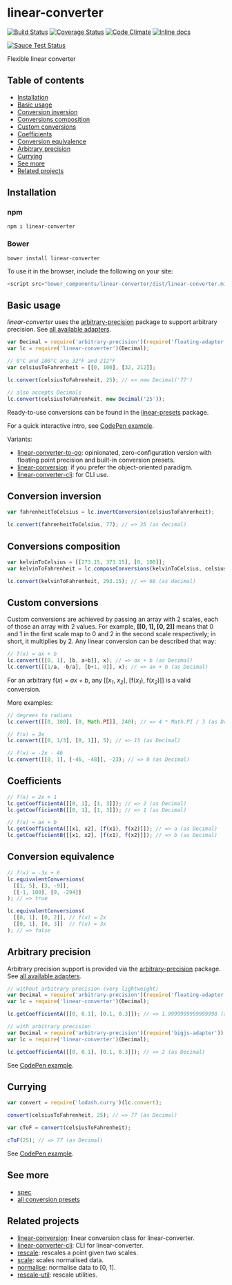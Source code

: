# linear-converter

[![Build Status](https://travis-ci.org/javiercejudo/linear-converter.svg)](https://travis-ci.org/javiercejudo/linear-converter)
[![Coverage Status](https://coveralls.io/repos/javiercejudo/linear-converter/badge.svg?branch=master)](https://coveralls.io/r/javiercejudo/linear-converter?branch=master)
[![Code Climate](https://codeclimate.com/github/javiercejudo/linear-converter/badges/gpa.svg)](https://codeclimate.com/github/javiercejudo/linear-converter)
[![Inline docs](http://inch-ci.org/github/javiercejudo/linear-converter.svg?branch=master)](http://inch-ci.org/github/javiercejudo/linear-converter)

[![Sauce Test Status](https://saucelabs.com/browser-matrix/linear-converter.svg)](https://saucelabs.com/u/linear-converter)

Flexible linear converter

## Table of contents

- [Installation](#installation)
- [Basic usage](#basic-usage)
- [Conversion inversion](#conversion-inversion)
- [Conversions composition](#conversions-composition)
- [Custom conversions](#custom-conversions)
- [Coefficients](#coefficients)
- [Conversion equivalence](#conversion-equivalence)
- [Arbitrary precision](#arbitrary-precision)
- [Currying](#currying)
- [See more](#see-more)
- [Related projects](#related-projects)

## Installation

### npm

    npm i linear-converter

### Bower

    bower install linear-converter

To use it in the browser, include the following on your site:

```js
<script src="bower_components/linear-converter/dist/linear-converter.min.js"></script>
```

## Basic usage

*linear-converter* uses the [arbitrary-precision](https://github.com/javiercejudo/arbitrary-precision)
package to support arbitrary precision.
See [all available adapters](https://www.npmjs.com/browse/keyword/arbitrary-precision-adapter).

```js
var Decimal = require('arbitrary-precision')(require('floating-adapter'));
var lc = require('linear-converter')(Decimal);

// 0°C and 100°C are 32°F and 212°F
var celsiusToFahrenheit = [[0, 100], [32, 212]];

lc.convert(celsiusToFahrenheit, 25); // => new Decimal('77')

// also accepts Decimals
lc.convert(celsiusToFahrenheit, new Decimal('25'));
```

Ready-to-use conversions can be found in the [linear-presets](https://github.com/javiercejudo/linear-presets) package.

For a quick interactive intro, see [CodePen example](http://codepen.io/javiercejudo/pen/PwvePd?editors=101).

Variants:

- [linear-converter-to-go](https://github.com/javiercejudo/linear-converter-to-go): opinionated, zero-configuration version with floating point precision and built-in conversion presets.
- [linear-conversion](https://github.com/javiercejudo/linear-conversion): if you prefer the object-oriented paradigm.
- [linear-converter-cli](https://github.com/javiercejudo/linear-converter-cli): for CLI use.

## Conversion inversion

```js
var fahrenheitToCelsius = lc.invertConversion(celsiusToFahrenheit);

lc.convert(fahrenheitToCelsius, 77); // => 25 (as decimal)
```

## Conversions composition

```js
var kelvinToCelsius = [[273.15, 373.15], [0, 100]];
var kelvinToFahrenheit = lc.composeConversions(kelvinToCelsius, celsiusToFahrenheit);

lc.convert(kelvinToFahrenheit, 293.15); // => 68 (as decimal)
```

## Custom conversions

Custom conversions are achieved by passing an array with 2 scales, each
of those an array with 2 values. For example, **[[0, 1], [0, 2]]** means that 0 and
1 in the first scale map to 0 and 2 in the second scale respectively; in short,
it multiplies by 2. Any linear conversion can be described that way:

```js
// f(x) = ax + b
lc.convert([[0, 1], [b, a+b]], x); // => ax + b (as Decimal)
lc.convert([[1/a, -b/a], [b+1, 0]], x); // => ax + b (as Decimal)
```

For an arbitrary f(_x_) = _ax + b_, any [[_x<sub>1</sub>_, _x<sub>2</sub>_], [f(_x<sub>1</sub>_), f(_x<sub>2</sub>_)]] is a valid conversion.

More examples:

```js
// degrees to radians
lc.convert([[0, 180], [0, Math.PI]], 240); // => 4 * Math.PI / 3 (as Decimal)

// f(x) = 3x
lc.convert([[0, 1/3], [0, 1]], 5); // => 15 (as Decimal)

// f(x) = -2x - 46
lc.convert([[0, 1], [-46, -48]], -23); // => 0 (as Decimal)
```

## Coefficients

```js
// f(x) = 2x + 1
lc.getCoefficientA([[0, 1], [1, 3]]); // => 2 (as Decimal)
lc.getCoefficientB([[0, 1], [1, 3]]); // => 1 (as Decimal)

// f(x) = ax + b
lc.getCoefficientA([[x1, x2], [f(x1), f(x2)]]); // => a (as Decimal)
lc.getCoefficientB([[x1, x2], [f(x1), f(x2)]]); // => b (as Decimal)
```

## Conversion equivalence

```js
// f(x) = -3x + 6
lc.equivalentConversions(
  [[1, 5], [3, -9]],
  [[-1, 100], [9, -294]]
); // => true

lc.equivalentConversions(
  [[0, 1], [0, 2]], // f(x) = 2x
  [[0, 1], [0, 3]]  // f(x) = 3x
); // => false
```

## Arbitrary precision

Arbitrary precision support is provided via the [arbitrary-precision](https://github.com/javiercejudo/arbitrary-precision) package.
See [all available adapters](https://www.npmjs.com/browse/keyword/arbitrary-precision-adapter).

```js
// without arbitrary precision (very lightweight)
var Decimal = require('arbitrary-precision')(require('floating-adapter'));
var lc = require('linear-converter')(Decimal);

lc.getCoefficientA([[0, 0.1], [0.1, 0.3]]); // => 1.9999999999999998 (as Decimal)

// with arbitrary precision
var Decimal = require('arbitrary-precision')(require('bigjs-adapter'));
var lc = require('linear-converter')(Decimal);

lc.getCoefficientA([[0, 0.1], [0.1, 0.3]]); // => 2 (as Decimal)
```

See [CodePen example](http://codepen.io/javiercejudo/pen/WvEWdQ?editors=101).

## Currying

```js
var convert = require('lodash.curry')(lc.convert);

convert(celsiusToFahrenheit, 25); // => 77 (as Decimal)

var cToF = convert(celsiusToFahrenheit);

cToF(25); // => 77 (as Decimal)
```

See [CodePen example](http://codepen.io/javiercejudo/pen/wKKbLV?editors=101).

## See more

- [spec](test/node/spec.js)
- [all conversion presets](https://github.com/javiercejudo/linear-presets#presets)

## Related projects

- [linear-conversion](https://github.com/javiercejudo/linear-conversion): linear conversion class for linear-converter.
- [linear-converter-cli](https://github.com/javiercejudo/linear-converter-cli): CLI for linear-converter.
- [rescale](https://github.com/javiercejudo/rescale): rescales a point given two scales.
- [scale](https://github.com/javiercejudo/scale): scales normalised data.
- [normalise](https://github.com/javiercejudo/normalise): normalise data to [0, 1].
- [rescale-util](https://github.com/javiercejudo/rescale-util): rescale utilities.
